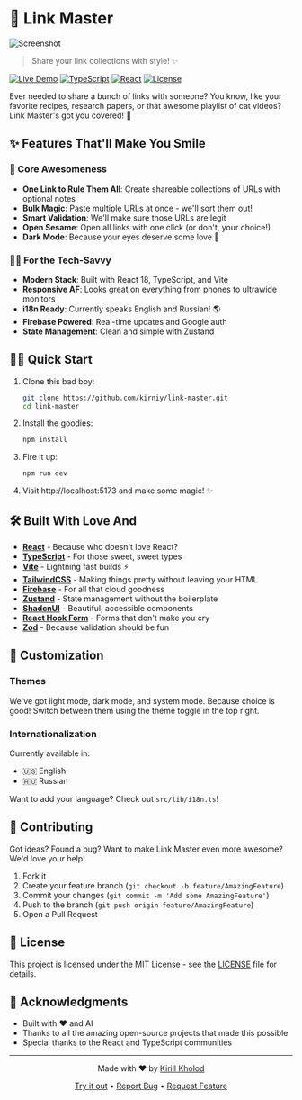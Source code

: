 # 🔗 Link Master

![Screenshot](https://i.ibb.co/B5dBQDjN/screenshot-link-master.png)

> Share your link collections with style! ✨

[![Live Demo](https://img.shields.io/badge/demo-live-brightgreen.svg)](https://link-8b9e6.web.app)
[![TypeScript](https://img.shields.io/badge/TypeScript-5.2-blue.svg)](https://www.typescriptlang.org/)
[![React](https://img.shields.io/badge/React-18.2-blue.svg)](https://reactjs.org/)
[![License](https://img.shields.io/badge/license-MIT-green.svg)](LICENSE)

Ever needed to share a bunch of links with someone? You know, like your favorite recipes, research papers, or that awesome playlist of cat videos? Link Master's got you covered! 🎯

## ✨ Features That'll Make You Smile

### 🚀 Core Awesomeness
- **One Link to Rule Them All**: Create shareable collections of URLs with optional notes
- **Bulk Magic**: Paste multiple URLs at once - we'll sort them out!
- **Smart Validation**: We'll make sure those URLs are legit
- **Open Sesame**: Open all links with one click (or don't, your choice!)
- **Dark Mode**: Because your eyes deserve some love 🌙

### 👨‍💻 For the Tech-Savvy
- **Modern Stack**: Built with React 18, TypeScript, and Vite
- **Responsive AF**: Looks great on everything from phones to ultrawide monitors
- **i18n Ready**: Currently speaks English and Russian! 🌎
- **Firebase Powered**: Real-time updates and Google auth
- **State Management**: Clean and simple with Zustand

## 🏃‍♂️ Quick Start

1. Clone this bad boy:
   ```bash
   git clone https://github.com/kirniy/link-master.git
   cd link-master
   ```

2. Install the goodies:
   ```bash
   npm install
   ```

3. Fire it up:
   ```bash
   npm run dev
   ```

4. Visit http://localhost:5173 and make some magic! ✨

## 🛠️ Built With Love And

- **[React](https://reactjs.org/)** - Because who doesn't love React?
- **[TypeScript](https://www.typescriptlang.org/)** - For those sweet, sweet types
- **[Vite](https://vitejs.dev/)** - Lightning fast builds ⚡
- **[TailwindCSS](https://tailwindcss.com/)** - Making things pretty without leaving your HTML
- **[Firebase](https://firebase.google.com/)** - For all that cloud goodness
- **[Zustand](https://github.com/pmndrs/zustand)** - State management without the boilerplate
- **[ShadcnUI](https://ui.shadcn.com/)** - Beautiful, accessible components
- **[React Hook Form](https://react-hook-form.com/)** - Forms that don't make you cry
- **[Zod](https://github.com/colinhacks/zod)** - Because validation should be fun

## 🎨 Customization

### Themes
We've got light mode, dark mode, and system mode. Because choice is good! Switch between them using the theme toggle in the top right.

### Internationalization
Currently available in:
- 🇺🇸 English
- 🇷🇺 Russian

Want to add your language? Check out `src/lib/i18n.ts`!

## 🤝 Contributing

Got ideas? Found a bug? Want to make Link Master even more awesome? We'd love your help!

1. Fork it
2. Create your feature branch (`git checkout -b feature/AmazingFeature`)
3. Commit your changes (`git commit -m 'Add some AmazingFeature'`)
4. Push to the branch (`git push origin feature/AmazingFeature`)
5. Open a Pull Request

## 📝 License

This project is licensed under the MIT License - see the [LICENSE](LICENSE) file for details.

## 🙌 Acknowledgments

- Built with ❤️ and AI
- Thanks to all the amazing open-source projects that made this possible
- Special thanks to the React and TypeScript communities

---

<p align="center">Made with ❤️ by <a href="https://github.com/kirniy">Kirill Kholod</a></p>

<p align="center">
  <a href="https://link-8b9e6.web.app">Try it out</a> •
  <a href="https://github.com/kirniy/link-master/issues">Report Bug</a> •
  <a href="https://github.com/kirniy/link-master/issues">Request Feature</a>
</p>
